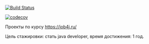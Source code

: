 [![Build Status](https://travis-ci.org/johnivo/job4j.svg?branch=master)](https://travis-ci.org/johnivo/job4j)

[![codecov](https://codecov.io/gh/johnivo/job4j/branch/master/graph/badge.svg)](https://codecov.io/gh/johnivo/job4j)

Проекты по курсу https://job4j.ru/

Цель стажировки: стать java developer, время достижения: 1 год.